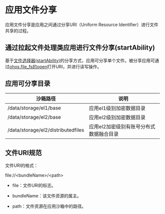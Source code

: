 # 应用文件分享

应用文件分享是应用之间通过分享URI（Uniform Resource Identifier）进行文件共享的过程。

## 通过拉起文件处理类应用进行文件分享(startAbility)

基于[文件选择器(startAbility)](../application-models/cj-file-processing-apps-startup.md)的分享方式，应用可分享单个文件。被分享应用可通过[ohos.file_fs的open](../../../API_Reference/source_zh_cn/CoreFileKit/cj-apis-file_fs.md#static-func-openstring-int64)打开URI，并进行读写操作。

## 应用可分享目录

| 沙箱路径                             | 说明   |
| -------                              |  ---- |
| /data/storage/el1/base               |  应用el1级别加密数据目录 |
| /data/storage/el2/base               |  应用el2级别加密数据目录 |
| /data/storage/el2/distributedfiles   |  应用el2加密级别有账号分布式数据融合目录 |

## 文件URI规范

文件URI的格式：

file://&lt;bundleName&gt;/&lt;path&gt;

- file：文件URI的标志。

- bundleName：该文件资源的属主。

- path：文件资源在应用沙箱中的路径。
